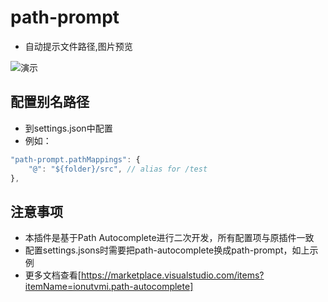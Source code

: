 # path-prompt
- 自动提示文件路径,图片预览

![演示](https://cdn.jsdelivr.net/gh/zxx960/image-hosting@master/演示.gif)
## 配置别名路径
- 到settings.json中配置
- 例如：
```javascript
"path-prompt.pathMappings": {  
    "@": "${folder}/src", // alias for /test
},
```
## 注意事项
- 本插件是基于Path Autocomplete进行二次开发，所有配置项与原插件一致
- 配置settings.jsons时需要把path-autocomplete换成path-prompt，如上示例
- 更多文档查看[https://marketplace.visualstudio.com/items?itemName=ionutvmi.path-autocomplete]
